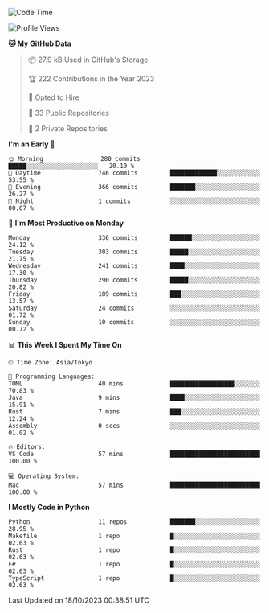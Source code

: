 <!--START_SECTION:waka-->
![Code Time](http://img.shields.io/badge/Code%20Time-719%20hrs-blue)

![Profile Views](http://img.shields.io/badge/Profile%20Views-0-blue)

**🐱 My GitHub Data** 

> 📦 27.9 kB Used in GitHub's Storage 
 > 
> 🏆 222 Contributions in the Year 2023
 > 
> 💼 Opted to Hire
 > 
> 📜 33 Public Repositories 
 > 
> 🔑 2 Private Repositories 
 > 
**I'm an Early 🐤** 

```text
🌞 Morning                280 commits         █████░░░░░░░░░░░░░░░░░░░░   20.10 % 
🌆 Daytime                746 commits         █████████████░░░░░░░░░░░░   53.55 % 
🌃 Evening                366 commits         ███████░░░░░░░░░░░░░░░░░░   26.27 % 
🌙 Night                  1 commits           ░░░░░░░░░░░░░░░░░░░░░░░░░   00.07 % 
```
📅 **I'm Most Productive on Monday** 

```text
Monday                   336 commits         ██████░░░░░░░░░░░░░░░░░░░   24.12 % 
Tuesday                  303 commits         █████░░░░░░░░░░░░░░░░░░░░   21.75 % 
Wednesday                241 commits         ████░░░░░░░░░░░░░░░░░░░░░   17.30 % 
Thursday                 290 commits         █████░░░░░░░░░░░░░░░░░░░░   20.82 % 
Friday                   189 commits         ███░░░░░░░░░░░░░░░░░░░░░░   13.57 % 
Saturday                 24 commits          ░░░░░░░░░░░░░░░░░░░░░░░░░   01.72 % 
Sunday                   10 commits          ░░░░░░░░░░░░░░░░░░░░░░░░░   00.72 % 
```


📊 **This Week I Spent My Time On** 

```text
🕑︎ Time Zone: Asia/Tokyo

💬 Programming Languages: 
TOML                     40 mins             ██████████████████░░░░░░░   70.83 % 
Java                     9 mins              ████░░░░░░░░░░░░░░░░░░░░░   15.91 % 
Rust                     7 mins              ███░░░░░░░░░░░░░░░░░░░░░░   12.24 % 
Assembly                 0 secs              ░░░░░░░░░░░░░░░░░░░░░░░░░   01.02 % 

🔥 Editors: 
VS Code                  57 mins             █████████████████████████   100.00 % 

💻 Operating System: 
Mac                      57 mins             █████████████████████████   100.00 % 
```

**I Mostly Code in Python** 

```text
Python                   11 repos            ███████░░░░░░░░░░░░░░░░░░   28.95 % 
Makefile                 1 repo              █░░░░░░░░░░░░░░░░░░░░░░░░   02.63 % 
Rust                     1 repo              █░░░░░░░░░░░░░░░░░░░░░░░░   02.63 % 
F#                       1 repo              █░░░░░░░░░░░░░░░░░░░░░░░░   02.63 % 
TypeScript               1 repo              █░░░░░░░░░░░░░░░░░░░░░░░░   02.63 % 
```




 Last Updated on 18/10/2023 00:38:51 UTC
<!--END_SECTION:waka-->
